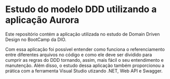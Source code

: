 # Estudo do modelo DDD utilizando a aplicação Aurora
Este repositório contém a aplicação utilizada no estudo de Domain Driven Design no BootCamp da DIO.

Com essa aplicação foi possível entender como funciona o referenciamento entre diferentes arquivos no código e como ele deve ser dividido para cumprir as regras do DDD tornando, assim, mais fácil o seu entendimento e manutenção.
Além disso, o estudo dessa aplicação também proporcionou a prática com a ferramenta Visual Studio utizando .NET, Web API e Swagger.
